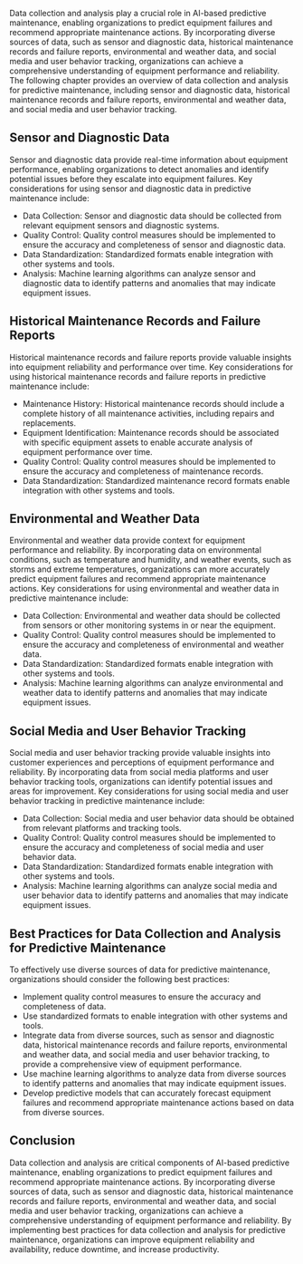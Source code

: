 
Data collection and analysis play a crucial role in AI-based predictive maintenance, enabling organizations to predict equipment failures and recommend appropriate maintenance actions. By incorporating diverse sources of data, such as sensor and diagnostic data, historical maintenance records and failure reports, environmental and weather data, and social media and user behavior tracking, organizations can achieve a comprehensive understanding of equipment performance and reliability. The following chapter provides an overview of data collection and analysis for predictive maintenance, including sensor and diagnostic data, historical maintenance records and failure reports, environmental and weather data, and social media and user behavior tracking.

Sensor and Diagnostic Data
--------------------------

Sensor and diagnostic data provide real-time information about equipment performance, enabling organizations to detect anomalies and identify potential issues before they escalate into equipment failures. Key considerations for using sensor and diagnostic data in predictive maintenance include:

* Data Collection: Sensor and diagnostic data should be collected from relevant equipment sensors and diagnostic systems.
* Quality Control: Quality control measures should be implemented to ensure the accuracy and completeness of sensor and diagnostic data.
* Data Standardization: Standardized formats enable integration with other systems and tools.
* Analysis: Machine learning algorithms can analyze sensor and diagnostic data to identify patterns and anomalies that may indicate equipment issues.

Historical Maintenance Records and Failure Reports
--------------------------------------------------

Historical maintenance records and failure reports provide valuable insights into equipment reliability and performance over time. Key considerations for using historical maintenance records and failure reports in predictive maintenance include:

* Maintenance History: Historical maintenance records should include a complete history of all maintenance activities, including repairs and replacements.
* Equipment Identification: Maintenance records should be associated with specific equipment assets to enable accurate analysis of equipment performance over time.
* Quality Control: Quality control measures should be implemented to ensure the accuracy and completeness of maintenance records.
* Data Standardization: Standardized maintenance record formats enable integration with other systems and tools.

Environmental and Weather Data
------------------------------

Environmental and weather data provide context for equipment performance and reliability. By incorporating data on environmental conditions, such as temperature and humidity, and weather events, such as storms and extreme temperatures, organizations can more accurately predict equipment failures and recommend appropriate maintenance actions. Key considerations for using environmental and weather data in predictive maintenance include:

* Data Collection: Environmental and weather data should be collected from sensors or other monitoring systems in or near the equipment.
* Quality Control: Quality control measures should be implemented to ensure the accuracy and completeness of environmental and weather data.
* Data Standardization: Standardized formats enable integration with other systems and tools.
* Analysis: Machine learning algorithms can analyze environmental and weather data to identify patterns and anomalies that may indicate equipment issues.

Social Media and User Behavior Tracking
---------------------------------------

Social media and user behavior tracking provide valuable insights into customer experiences and perceptions of equipment performance and reliability. By incorporating data from social media platforms and user behavior tracking tools, organizations can identify potential issues and areas for improvement. Key considerations for using social media and user behavior tracking in predictive maintenance include:

* Data Collection: Social media and user behavior data should be obtained from relevant platforms and tracking tools.
* Quality Control: Quality control measures should be implemented to ensure the accuracy and completeness of social media and user behavior data.
* Data Standardization: Standardized formats enable integration with other systems and tools.
* Analysis: Machine learning algorithms can analyze social media and user behavior data to identify patterns and anomalies that may indicate equipment issues.

Best Practices for Data Collection and Analysis for Predictive Maintenance
--------------------------------------------------------------------------

To effectively use diverse sources of data for predictive maintenance, organizations should consider the following best practices:

* Implement quality control measures to ensure the accuracy and completeness of data.
* Use standardized formats to enable integration with other systems and tools.
* Integrate data from diverse sources, such as sensor and diagnostic data, historical maintenance records and failure reports, environmental and weather data, and social media and user behavior tracking, to provide a comprehensive view of equipment performance.
* Use machine learning algorithms to analyze data from diverse sources to identify patterns and anomalies that may indicate equipment issues.
* Develop predictive models that can accurately forecast equipment failures and recommend appropriate maintenance actions based on data from diverse sources.

Conclusion
----------

Data collection and analysis are critical components of AI-based predictive maintenance, enabling organizations to predict equipment failures and recommend appropriate maintenance actions. By incorporating diverse sources of data, such as sensor and diagnostic data, historical maintenance records and failure reports, environmental and weather data, and social media and user behavior tracking, organizations can achieve a comprehensive understanding of equipment performance and reliability. By implementing best practices for data collection and analysis for predictive maintenance, organizations can improve equipment reliability and availability, reduce downtime, and increase productivity.
